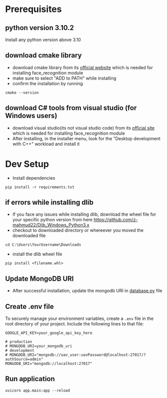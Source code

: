 # Prerequisites
## python version 3.10.2
Install any python version above 3.10

## download cmake library 
- download cmake library from its [official website](https://cmake.org/download/) which is needed for installing face_recognition module
- make sure to select "ADD to PATH" while installing
- confirm the installation by running 
```
cmake --version
```

## download C# tools from visual studio (for Windows users)
- download visual studio(its not visual studio code) from its [official site](https://visualstudio.microsoft.com/downloads/) which is needed for installing face_recognition module
- After installing, in the installer menu, look for the "Desktop development with C++" workload and install it

# Dev Setup
- Install dependencies

```
pip install -r requirements.txt
```

## if errors while installing dlib
- If you face any issues while installing dlib, download the wheel file for your specific python version from here
https://github.com/z-mahmud22/Dlib_Windows_Python3.x
- checkout to downloaded directory or whereever you moved the downloaded file
```
cd C:\Users\YourUsername\Downloads
```
- install the dlib wheel file
```
pip install <filename.whl>
```

## Update MongoDB URI
- After successful installation, update the mongodb URI in [database.py](./app/database.py) file

## Create .env file
To securely manage your environment variables, create a `.env` file in the root directory of your project. Include the following lines to that file:

```plaintext
GOOGLE_API_KEY=your_google_api_key_here

# production
# MONGODB_URI=your_mongodb_uri
# development
# MONGODB_URI="mongodb://uav_user:uavPassword@localhost:27017/?authSource=admin"
MONGODB_URI="mongodb://localhost:27017"

```

## Run application

```
uvicorn app.main:app --reload
```